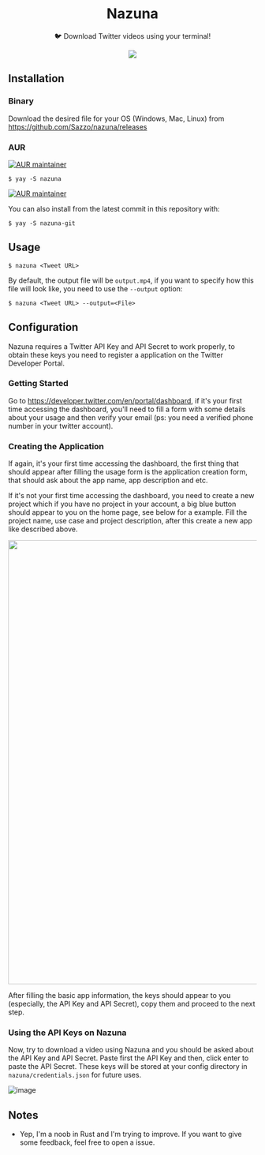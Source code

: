 <h1 align="center">Nazuna</h1>
<p align="center">🐦 Download Twitter videos using your terminal! </p>

<p align="center">
<img src="https://i.imgur.com/91vHedl.gif">
</p>
  
## Installation

### Binary

Download the desired file for your OS (Windows, Mac, Linux) from https://github.com/Sazzo/nazuna/releases

### AUR
[![AUR maintainer](https://img.shields.io/aur/maintainer/nazuna?logo=arch-linux&style=flat-square)](https://aur.archlinux.org/packages/nazuna)  

```
$ yay -S nazuna
```

[![AUR maintainer](https://img.shields.io/aur/maintainer/nazuna-git?logo=arch-linux&style=flat-square)](https://aur.archlinux.org/packages/nazuna-git)  

You can also install from the latest commit in this repository with:

```
$ yay -S nazuna-git
```

## Usage

```
$ nazuna <Tweet URL>
```

By default, the output file will be `output.mp4`, if you want to specify how this file will look like, you need to use the `--output` option:

```
$ nazuna <Tweet URL> --output=<File>
```

## Configuration

Nazuna requires a Twitter API Key and API Secret to work properly, to obtain these keys you need to register a application on the Twitter Developer Portal.

### Getting Started

Go to https://developer.twitter.com/en/portal/dashboard, if it's your first time accessing the dashboard, you'll need to fill a form with some details about your usage and then verify your email (ps: you need a verified phone number in your twitter account).

### Creating the Application

If again, it's your first time accessing the dashboard, the first thing that should appear after filling the usage form is the application creation form, that should ask about the app name, app description and etc.

If it's not your first time accessing the dashboard, you need to create a new project which if you have no project in your account, a big blue button should appear to you on the home page, see below for a example. Fill the project name, use case and project description, after this create a new app like described above.

<img width="900px" src="https://user-images.githubusercontent.com/39680458/147893345-8da5f41f-087b-4a0a-8002-0723beb699b0.png">

After filling the basic app information, the keys should appear to you (especially, the API Key and API Secret), copy them and proceed to the next step.

### Using the API Keys on Nazuna

Now, try to download a video using Nazuna and you should be asked about the API Key and API Secret. Paste first the API Key and then, click enter to paste the API Secret. These keys will be stored at your config directory in `nazuna/credentials.json` for future uses.

![image](https://user-images.githubusercontent.com/39680458/147893437-3f8f6b55-63c3-4003-a9b0-4a0d18e2d5d9.png)

## Notes

- Yep, I'm a noob in Rust and I'm trying to improve. If you want to give some feedback, feel free to open a issue.

